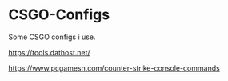 # CSGO-Configs
Some CSGO configs i use.

https://tools.dathost.net/

https://www.pcgamesn.com/counter-strike-console-commands

